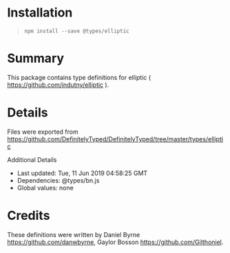 # Installation
> `npm install --save @types/elliptic`

# Summary
This package contains type definitions for elliptic ( https://github.com/indutny/elliptic ).

# Details
Files were exported from https://github.com/DefinitelyTyped/DefinitelyTyped/tree/master/types/elliptic

Additional Details
 * Last updated: Tue, 11 Jun 2019 04:58:25 GMT
 * Dependencies: @types/bn.js
 * Global values: none

# Credits
These definitions were written by Daniel Byrne <https://github.com/danwbyrne>, Gaylor Bosson <https://github.com/Gilthoniel>.
